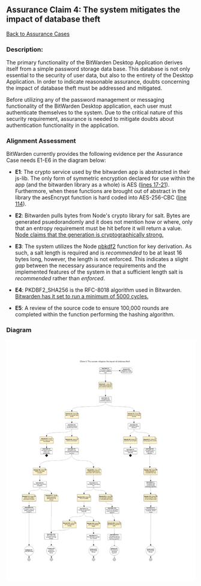 ## Assurance Claim 4: The system mitigates the impact of database theft

[Back to Assurance Cases](https://github.com/DoctorEww/software-assurance/blob/main/AssuranceCases.md)

### Description:

The primary functionality of the BitWarden Desktop Application derives itself from a simple password storage data base. This database is not only essential to the security of user data, but also to the entirety of the Desktop Application. In order to indicate reasonable assurance, doubts concerning the impact of database theft must be addressed and mitigated.

Before utilizing any of the password management or messaging functionality of the BitWarden Desktop application, each user must authenticate themselves to the system. Due to the critical nature of this security requirement, assurance is needed to mitigate doubts about authentication functionality in the application. 

### Alignment Assessment

BitWarden currently provides the following evidence per the Assurance Case needs E1-E6 in the diagram below:

- **E1**: The crypto service used by the bitwarden app is abstracted in their js-lib. The only form of symmetric encryption declared for use within the app (and the bitwarden library as a whole) is AES ([lines 17-21](https://github.com/bitwarden/jslib/blob/542852a3be13328acac8019a5b358e2608883a43/common/src/abstractions/cryptoFunction.service.ts)). Furthermore, when these functions are brought out of abstract in the library the aesEncrypt function is hard coded into AES-256-CBC ([line 114](https://github.com/bitwarden/jslib/blob/542852a3be13328acac8019a5b358e2608883a43/node/src/services/nodeCryptoFunction.service.ts#L114)).

- **E2**: Bitwarden pulls bytes from Node's crypto library for salt. Bytes are generated psuedorandomly and it does not mention how or where, only that an entropy requirement must be hit before it will return a value. [Node claims that the generation is cryptographically strong.](https://nodejs.org/api/crypto.html#crypto_crypto_randombytes_size_callback)

- **E3**: The system utilizes the Node [pbkdf2](https://nodejs.org/api/crypto.html#crypto_crypto_pbkdf2_password_salt_iterations_keylen_digest_callback) function for key derivation. As such, a salt length is required and is *recommended* to be at least 16 bytes long, however, the length is not enforced. This indicates a slight *gap* between the necessary assurance requirements and the implemented features of the system in that a sufficient length salt is *recommended* rather than *enforced*.

- **E4**: PKDBF2_SHA256 is the RFC-8018 algorithm used in Bitwarden. [Bitwarden has it set to run a minimum of 5000 cycles.](https://github.com/bitwarden/jslib/blob/542852a3be13328acac8019a5b358e2608883a43/common/src/services/crypto.service.ts#L432)

- **E5**: A review of the source code to ensure 100,000 rounds are completed within the function performing the hashing algorithm.

### Diagram
![](https://github.com/DoctorEww/software-assurance/blob/main/AssuranceCase/DatabaseTheft/DatabaseTheftV4.jpg)
